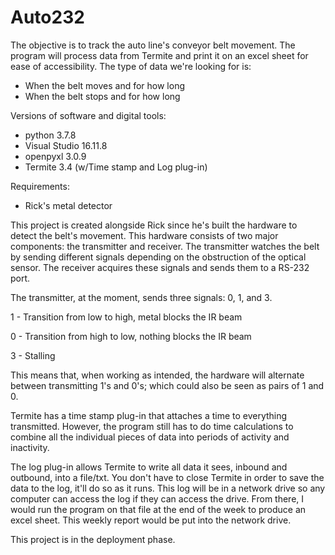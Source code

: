 # Auto232
The objective is to track the auto line's conveyor belt movement.
The program will process data from Termite and print it on an excel sheet for ease of accessibility.
The type of data we're looking for is:
- When the belt moves and for how long
- When the belt stops and for how long

Versions of software and digital tools:
- python 3.7.8
- Visual Studio 16.11.8
- openpyxl 3.0.9
- Termite 3.4 (w/Time stamp and Log plug-in)

Requirements:
- Rick's metal detector

This project is created alongside Rick since he's built the hardware to detect the belt's movement.
This hardware consists of two major components: the transmitter and receiver.
The transmitter watches the belt by sending different signals depending on the obstruction of the
optical sensor.
The receiver acquires these signals and sends them to a RS-232 port.

The transmitter, at the moment, sends three signals: 0, 1, and 3.

1 - Transition from low to high, metal blocks the IR beam

0 - Transition from high to low, nothing blocks the IR beam

3 - Stalling

This means that, when working as intended, the hardware will alternate between transmitting 1's and 0's;
which could also be seen as pairs of 1 and 0.

Termite has a time stamp plug-in that attaches a time to everything transmitted. However, the program 
still has to do time calculations to combine all the individual pieces of data into periods of activity
and inactivity.

The log plug-in allows Termite to write all data it sees, inbound and outbound, into a file/txt. You
don't have to close Termite in order to save the data to the log, it'll do so as it runs. This log will
be in a network drive so any computer can access the log if they can access the drive. From there, I 
would run the program on that file at the end of the week to produce an excel sheet. This weekly report
would be put into the network drive. 

This project is in the deployment phase.
